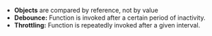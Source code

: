 
* **Objects** are compared by reference, not by value
* **Debounce:** Function is invoked after a certain period of inactivity.
* **Throttling:** Function is repeatedly invoked after a given interval.
